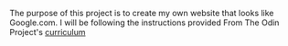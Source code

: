 The purpose of this project is to create my own website that looks like Google.com.
I will be following the instructions provided From The Odin Project's [curriculum](http://www.theodinproject.com/courses/web-development-101/lessons/html-css)
